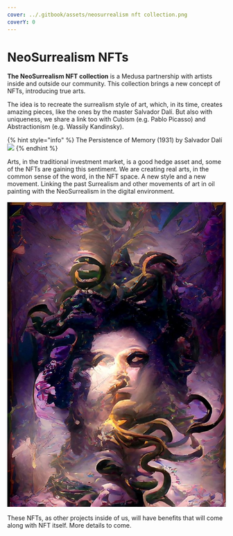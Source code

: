 ```yaml
---
cover: ../.gitbook/assets/neosurrealism nft collection.png
coverY: 0
---
```


# NeoSurrealism NFTs

**The NeoSurrealism NFT collection** is a Medusa partnership with artists inside and outside our community. This collection brings a new concept of NFTs, introducing true arts.

The idea is to recreate the surrealism style of art, which, in its time, creates amazing pieces, like the ones by the master Salvador Dalí. But also with uniqueness, we share a link too with Cubism (e.g. Pablo Picasso) and Abstractionism (e.g. Wassily Kandinsky).

{% hint style="info" %}
The Persistence of Memory (1931) by Salvador Dalí\
![](<../.gitbook/assets/The\_Persistence\_of\_Memory (1).jpg>)
{% endhint %}

Arts, in the traditional investment market, is a good hedge asset and, some of the NFTs are gaining this sentiment. We are creating real arts, in the common sense of the word, in the NFT space. A new style and a new movement. Linking the past Surrealism and other movements of art in oil painting with the NeoSurrealism in the digital environment.\
\
![](<../.gitbook/assets/medusa art1 (1).jpg>)

These NFTs, as other projects inside of us, will have benefits that will come along with NFT itself. More details to come.
